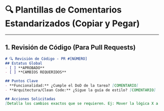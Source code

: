 # 🔍 Plantillas de Comentarios Estandarizados (Copiar y Pegar)

---

## 1. Revisión de Código (Para Pull Requests)

```markdown
# 🔍 Revisión de Código - PR #[NÚMERO]
## Estatus Global
- [ ] **APROBADO**
- [ ] **CAMBIOS REQUERIDOS**

## Puntos Clave
- **Funcionalidad:** ¿Cumple el DoD de la tarea? [COMENTARIO]
- **Arquitectura/Clean Code:** ¿Sigue la guía de estilo? [COMENTARIO]

## Acciones Solicitadas
[Detalla los cambios exactos que se requieren. Ej: Mover la lógica X a la clase Y.]